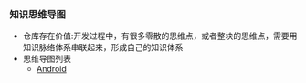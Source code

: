 ### 知识思维导图

  * 仓库存在价值:开发过程中，有很多零散的思维点，或者整块的思维点，需要用知识脉络体系串联起来，形成自己的知识体系
  * 思维导图列表
     * [Android](./Android.xmind)